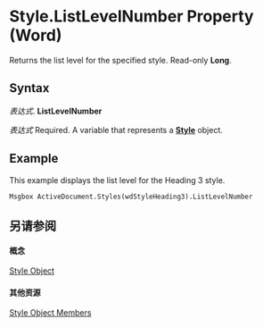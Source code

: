 
# Style.ListLevelNumber Property (Word)

Returns the list level for the specified style. Read-only  **Long**.


## Syntax

 _表达式_. **ListLevelNumber**

 _表达式_ Required. A variable that represents a **[Style](473f8f41-2cba-769e-c0da-441d9d85b009.md)** object.


## Example

This example displays the list level for the Heading 3 style.


```
Msgbox ActiveDocument.Styles(wdStyleHeading3).ListLevelNumber
```


## 另请参阅


#### 概念


[Style Object](473f8f41-2cba-769e-c0da-441d9d85b009.md)
#### 其他资源


[Style Object Members](http://msdn.microsoft.com/library/37c68e72-c745-bc9c-1547-0cf177cbdef4%28Office.15%29.aspx)